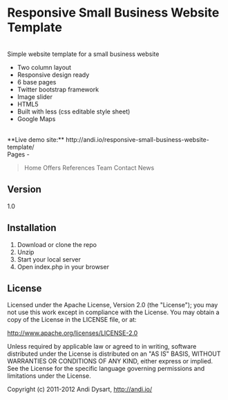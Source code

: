 Responsive Small Business Website Template
=========
<br>
Simple website template for a small business website

  - Two column layout
  - Responsive design ready
  - 6 base pages
  - Twitter bootstrap framework
  - Image slider
  - HTML5
  - Built with less (css editable style sheet)
  - Google Maps

<br />
**Live demo site:**  http://andi.io/responsive-small-business-website-template/
<br>
Pages
-

> Home
> Offers
> References
> Team
> Contact
> News

Version
-

1.0

Installation
-

1. Download or clone the repo
2. Unzip
3. Start your local server
3. Open index.php in your browser

License
-

Licensed under the Apache License, Version 2.0 (the "License"); you may not use this work except in compliance with the License. You may obtain a copy of the License in the LICENSE file, or at:

http://www.apache.org/licenses/LICENSE-2.0

Unless required by applicable law or agreed to in writing, software distributed under the License is distributed on an "AS IS" BASIS, WITHOUT WARRANTIES OR CONDITIONS OF ANY KIND, either express or implied. See the License for the specific language governing permissions and limitations under the License.

Copyright (c) 2011-2012 Andi Dysart, http://andi.io/